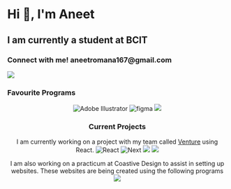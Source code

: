 <h1 align="left">Hi 👋, I'm Aneet </h1>
<h2>I am currently a student at BCIT</h2>
<h3>Connect with me! aneetromana167@gmail.com</h3><img src="https://img.shields.io/badge/Gmail-D14836?style=for-the-badge&logo=gmail&logoColor=white">
 
<h3>Favourite Programs</h3>
<div align="center">
<img src="https://img.shields.io/badge/Adobe%20Illustrator-FF9A00?style=for-the-badge&logo=adobe-illustrator&logoColor=white" alt="Adobe Illustrator">
<img src="https://img.shields.io/badge/Figma-F24E1E?style=for-the-badge&logo=figma&logoColor=white" alt="figma">
<img src="https://img.shields.io/badge/Adobe%20after%20affects-CF96FD?style=for-the-badge&logo=Adobe%20after%20effects&logoColor=393665">


<h3>Current Projects</h3>
I am currently working on a project with my team called <a href="https://github.com/lance-malaga/venture">Venture</a> using React.


<img src="https://img.shields.io/badge/React-20232A?style=for-the-badge&logo=react&logoColor=61DAFB" alt="React">
<img src="https://img.shields.io/badge/next%20js-000000?style=for-the-badge&logo=nextdotjs&logoColor=white" alt="Next">
<img src="https://img.shields.io/badge/firebase-ffca28?style=for-the-badge&logo=firebase&logoColor=black">
<img src="https://img.shields.io/badge/Cypress-17202C?style=for-the-badge&logo=cypress&logoColor=white">



I am also working on a practicum at Coastive Design to assist in setting up websites. These websites are being created using the following programs 
<img src="https://img.shields.io/badge/Wordpress-21759B?style=for-the-badge&logo=wordpress&logoColor=white">


